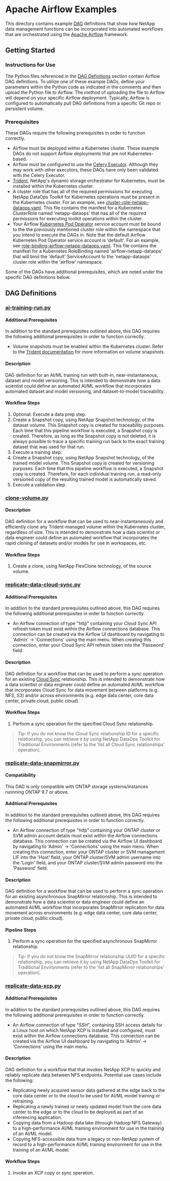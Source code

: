 # Apache Airflow Examples
This directory contains example [DAG](https://airflow.apache.org/docs/apache-airflow/stable/concepts.html#dags) definitions that show how NetApp data management functions can be incorporated into automated workflows that are orchestrated using the [Apache Airflow](https://airflow.apache.org) framework.

## Getting Started

### Instructions for Use
The Python files referenced in the [DAG Definitions](#dag-definitions) section contain Airflow DAG definitions. To utilize one of these example DAGs, define your parameters within the Python code as indicated in the comments and then upload the Python file to Airflow. The method of uploading the file to Airflow will depend on your specific Airflow deployment. Typically, Airflow is configured to automatically pull DAG definitions from a specific Git repo or persistent volume.

### Prerequisites

These DAGs require the following prerequisites in order to function correctly.

- Airflow must be deployed within a Kubernetes cluster. These example DAGs do not support Airflow deployments that are not Kubernetes-based.
- Airflow must be configured to use the [Celery Executor](https://airflow.apache.org/docs/apache-airflow/stable/executor/celery.html). Although they may work with other executors, these DAGs have only been validated with the Celery Executor.
- [Trident](https://netapp.io/persistent-storage-provisioner-for-kubernetes/), NetApp's dynamic storage orchestrator for Kubernetes, must be installed within the Kubernetes cluster.
- A cluster role that has all of the required permissions for executing NetApp DataOps Toolkit for Kubernetes operations must be present in the Kubernetes cluster. For an example, see [cluster-role-netapp-dataops.yaml](cluster-role-netapp-dataops.yaml). This file contains the manifest for a Kubernetes ClusterRole named 'netapp-dataops' that has all of the required permissions for executing toolkit operations within the cluster.
- Your Airflow [Kubernetes Pod Operator](https://airflow.apache.org/docs/apache-airflow-providers-cncf-kubernetes/stable/operators.html#kubernetespodoperator) service account must be bound to the the previously mentioned cluster role within the namespace that you intend to execute the DAGs in. Note that the default Airflow Kubernetes Pod Operator service account is 'default'. For an example, see [role-binding-airflow-netapp-dataops.yaml](role-binding-airflow-netapp-dataops.yaml). This file contains the manifest for a Kubernetes RoleBinding named 'airflow-netapp-dataops' that will bind the 'default' ServiceAccount to the 'netapp-dataops' cluster role within the 'airflow' namespace.

Some of the DAGs have additional prerequisites, which are noted under the specific DAG definitions below.

<a name="dag-definitions"></a>

## DAG Definitions

### [ai-training-run.py](ai-training-run.py)

#### Additional Prerequisites

In addition to the standard prerequisites outlined above, this DAG requires the following additional prerequisites in order to function correctly.

- Volume snapshots must be enabled within the Kubernetes cluster. Refer to the [Trident documentation](https://netapp-trident.readthedocs.io/en/latest/kubernetes/operations/tasks/volumes/snapshots.html) for more information on volume snapshots.

#### Description
DAG definition for an AI/ML training run with built-in, near-instantaneous, dataset and model versioning. This is intended to demonstrate how a data scientist could define an automated AI/ML workflow that incorporates automated dataset and model versioning, and dataset-to-model traceability.

#### Workflow Steps
1. Optional: Execute a data prep step.
2. Create a Snapshot copy, using NetApp Snapshot technology, of the dataset volume. This Snapshot copy is created for traceability purposes. Each time that this pipeline workflow is executed, a Snapshot copy is created. Therefore, as long as the Snapshot copy is not deleted, it is always possible to trace a specific training run back to the exact training dataset that was used for that run.
3. Execute a training step.
4. Create a Snapshot copy, using NetApp Snapshot technology, of the trained model volume. This Snapshot copy is created for versioning purposes. Each time that this pipeline workflow is executed, a Snapshot copy is created. Therefore, for each individual training run, a read-only versioned copy of the resulting trained model is automatically saved.
5. Execute a validation step.

### [clone-volume.py](clone-volume.py)

#### Description
DAG definition for a workflow that can be used to near-instantaneously and efficiently clone any Trident-managed volume within the Kubernetes cluster, regardless of size. This is intended to demonstrate how a data scientist or data engineer could define an automated workflow that incorporates the rapid cloning of datasets and/or models for use in workspaces, etc.

#### Workflow Steps
1. Create a clone, using NetApp FlexClone technology, of the source volume.

### [replicate-data-cloud-sync.py](replicate-data-cloud-sync.py)

#### Additional Prerequisites

In addition to the standard prerequisites outlined above, this DAG requires the following additional prerequisites in order to function correctly.

- An Airflow connection of type "http" containing your Cloud Sync API refresh token must exist within the Airflow connections database. This connection can be created via the Airflow UI dashboard by navigating to 'Admin' -> 'Connections' using the main menu. When creating this connection, enter your Cloud Sync API refresh token into the 'Password' field.

#### Description
DAG definition for a workflow that can be used to perform a sync operation for an existing [Cloud Sync](https://cloudsync.netapp.com) relationship. This is intended to demonstrate how a data scientist or data engineer could define an automated AI/ML workflow that incorporates Cloud Sync for data movement between platforms (e.g. NFS, S3) and/or across environments (e.g. edge data center, core data center, private cloud, public cloud).

#### Workflow Steps
1. Perform a sync operation for the specified Cloud Sync relationship.

> Tip: If you do not know the Cloud Sync relationship ID for a specific relationship, you can retrieve it by using NetApp DataOps Toolkit for Traditional Environments (refer to the 'list all Cloud Sync relationships' operation).

### [replicate-data-snapmirror.py](replicate-data-snapmirror.py)

#### Compatiibility

This DAG is only compatible with ONTAP storage systems/instances runnning ONTAP 9.7 or above.

#### Additional Prerequisites

In addition to the standard prerequisites outlined above, this DAG requires the following additional prerequisites in order to function correctly.

- An Airflow connection of type "http" containing your ONTAP cluster or SVM admin account details must exist within the Airflow connections database. This connection can be created via the Airflow UI dashboard by navigating to 'Admin' -> 'Connections' using the main menu. When creating this connection, enter your ONTAP cluster or SVM management LIF into the 'Host' field, your ONTAP cluster/SVM admin username into the 'Login' field, and your ONTAP cluster/SVM admin password into the 'Password' field.

#### Description
DAG definition for a workflow that can be used to perform a sync operation for an existing asynchronous SnapMirror relationship. This is intended to demonstrate how a data scientist or data engineer could define an automated AI/ML workflow that incorporates SnapMirror replication for data movement across environments (e.g. edge data center, core data center, private cloud, public cloud).

#### Pipeline Steps
1. Perform a sync operation for the specified asynchronous SnapMirror relationship.

> Tip: If you do not know the SnapMirror relationship UUID for a specific relationship, you can retrieve it by using NetApp DataOps Toolkit for Traditional Environments (refer to the 'list all SnapMirror relationships' operation).

### [replicate-data-xcp.py](replicate-data-xcp.py)

#### Additional Prerequisites

In addition to the standard prerequisites outlined above, this DAG requires the following additional prerequisites in order to function correctly.

- An Airflow connection of type "SSH", containing SSH access details for a Linux host on which NetApp XCP is installed and configured, must exist within the Airflow connections database. This connection can be created via the Airflow UI dashboard by navigating to 'Admin' -> 'Connections' using the main menu.

#### Description
DAG definition for a workflow that that invokes NetApp XCP to quickly and reliably replicate data between NFS endpoints. Potential use cases include the following:
- Replicating newly acquired sensor data gathered at the edge back to the core data center or to the cloud to be used for AI/ML model training or retraining.
- Replicating a newly trained or newly updated model from the core data center to the edge or to the cloud to be deployed as part of an inferencing application.
- Copying data from a Hadoop data lake (through Hadoop NFS Gateway) to a high-performance AI/ML training environment for use in the training of an AI/ML model.
- Copying NFS-accessible data from a legacy or non-NetApp system of record to a high-performance AI/ML training environment for use in the training of an AI/ML model.

#### Workflow Steps
1. Invoke an XCP copy or sync operation.
